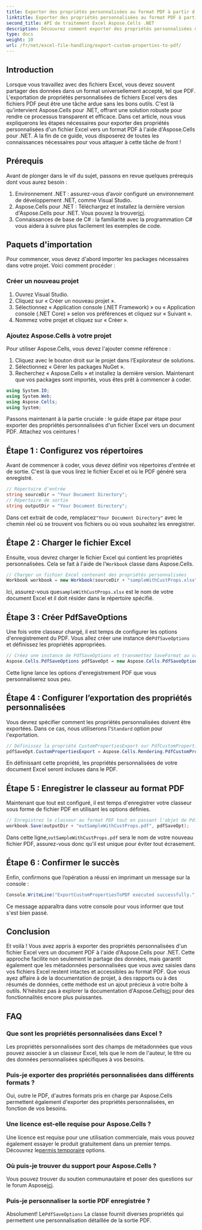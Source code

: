 ```yaml
---
title: Exporter des propriétés personnalisées au format PDF à partir d'Excel
linktitle: Exporter des propriétés personnalisées au format PDF à partir d'Excel
second_title: API de traitement Excel Aspose.Cells .NET
description: Découvrez comment exporter des propriétés personnalisées d'Excel vers PDF à l'aide d'Aspose.Cells pour .NET dans ce guide étape par étape. Optimisez votre partage de données.
type: docs
weight: 10
url: /fr/net/excel-file-handling/export-custom-properties-to-pdf/
---
```

## Introduction
Lorsque vous travaillez avec des fichiers Excel, vous devez souvent partager des données dans un format universellement accepté, tel que PDF. L'exportation de propriétés personnalisées de fichiers Excel vers des fichiers PDF peut être une tâche ardue sans les bons outils. C'est là qu'intervient Aspose.Cells pour .NET, offrant une solution robuste pour rendre ce processus transparent et efficace. Dans cet article, nous vous expliquerons les étapes nécessaires pour exporter des propriétés personnalisées d'un fichier Excel vers un format PDF à l'aide d'Aspose.Cells pour .NET. À la fin de ce guide, vous disposerez de toutes les connaissances nécessaires pour vous attaquer à cette tâche de front !
## Prérequis
Avant de plonger dans le vif du sujet, passons en revue quelques prérequis dont vous aurez besoin :
1. Environnement .NET : assurez-vous d’avoir configuré un environnement de développement .NET, comme Visual Studio.
2.  Aspose.Cells pour .NET : Téléchargez et installez la dernière version d'Aspose.Cells pour .NET. Vous pouvez la trouver[ici](https://releases.aspose.com/cells/net/).
3. Connaissances de base de C# : la familiarité avec la programmation C# vous aidera à suivre plus facilement les exemples de code.
## Paquets d'importation
Pour commencer, vous devez d'abord importer les packages nécessaires dans votre projet. Voici comment procéder :
### Créer un nouveau projet
1. Ouvrez Visual Studio.
2. Cliquez sur « Créer un nouveau projet ».
3. Sélectionnez « Application console (.NET Framework) » ou « Application console (.NET Core) » selon vos préférences et cliquez sur « Suivant ».
4. Nommez votre projet et cliquez sur « Créer ».
### Ajoutez Aspose.Cells à votre projet
Pour utiliser Aspose.Cells, vous devez l'ajouter comme référence :
1. Cliquez avec le bouton droit sur le projet dans l’Explorateur de solutions.
2. Sélectionnez « Gérer les packages NuGet ».
3. Recherchez « Aspose.Cells » et installez la dernière version.
Maintenant que vos packages sont importés, vous êtes prêt à commencer à coder.

```csharp
using System.IO;
using System.Web;
using Aspose.Cells;
using System;
```

Passons maintenant à la partie cruciale : le guide étape par étape pour exporter des propriétés personnalisées d'un fichier Excel vers un document PDF. Attachez vos ceintures !
## Étape 1 : Configurez vos répertoires
Avant de commencer à coder, vous devez définir vos répertoires d'entrée et de sortie. C'est là que vous lirez le fichier Excel et où le PDF généré sera enregistré.
```csharp
// Répertoire d'entrée
string sourceDir = "Your Document Directory";
// Répertoire de sortie
string outputDir = "Your Document Directory";
```
 Dans cet extrait de code, remplacez`"Your Document Directory"` avec le chemin réel où se trouvent vos fichiers ou où vous souhaitez les enregistrer.
## Étape 2 : Charger le fichier Excel
 Ensuite, vous devrez charger le fichier Excel qui contient les propriétés personnalisées. Cela se fait à l'aide de l'`Workbook` classe dans Aspose.Cells.
```csharp
// Charger un fichier Excel contenant des propriétés personnalisées
Workbook workbook = new Workbook(sourceDir + "sampleWithCustProps.xlsx");
```
 Ici, assurez-vous que`sampleWithCustProps.xlsx` est le nom de votre document Excel et il doit résider dans le répertoire spécifié.
## Étape 3 : Créer PdfSaveOptions
 Une fois votre classeur chargé, il est temps de configurer les options d'enregistrement du PDF. Vous allez créer une instance de`PdfSaveOptions` et définissez les propriétés appropriées.
```csharp
// Créez une instance de PdfSaveOptions et transmettez SaveFormat au constructeur
Aspose.Cells.PdfSaveOptions pdfSaveOpt = new Aspose.Cells.PdfSaveOptions();
```
Cette ligne lance les options d'enregistrement PDF que vous personnaliserez sous peu.
## Étape 4 : Configurer l’exportation des propriétés personnalisées
Vous devrez spécifier comment les propriétés personnalisées doivent être exportées. Dans ce cas, nous utiliserons l'`Standard` option pour l'exportation.
```csharp
// Définissez la propriété CustomPropertiesExport sur PdfCustomPropertiesExport.Standard
pdfSaveOpt.CustomPropertiesExport = Aspose.Cells.Rendering.PdfCustomPropertiesExport.Standard;
```
En définissant cette propriété, les propriétés personnalisées de votre document Excel seront incluses dans le PDF.
## Étape 5 : Enregistrer le classeur au format PDF
Maintenant que tout est configuré, il est temps d'enregistrer votre classeur sous forme de fichier PDF en utilisant les options définies.
```csharp
// Enregistrez le classeur au format PDF tout en passant l'objet de PdfSaveOptions
workbook.Save(outputDir + "outSampleWithCustProps.pdf", pdfSaveOpt);
```
 Dans cette ligne,`outSampleWithCustProps.pdf` sera le nom de votre nouveau fichier PDF, assurez-vous donc qu'il est unique pour éviter tout écrasement.
## Étape 6 : Confirmer le succès
Enfin, confirmons que l’opération a réussi en imprimant un message sur la console :
```csharp
Console.WriteLine("ExportCustomPropertiesToPDF executed successfully.");
```
Ce message apparaîtra dans votre console pour vous informer que tout s'est bien passé.
## Conclusion
Et voilà ! Vous avez appris à exporter des propriétés personnalisées d'un fichier Excel vers un document PDF à l'aide d'Aspose.Cells pour .NET. Cette approche facilite non seulement le partage des données, mais garantit également que les métadonnées personnalisées que vous avez saisies dans vos fichiers Excel restent intactes et accessibles au format PDF. Que vous ayez affaire à de la documentation de projet, à des rapports ou à des résumés de données, cette méthode est un ajout précieux à votre boîte à outils. N'hésitez pas à explorer la documentation d'Aspose.Cells[ici](https://reference.aspose.com/cells/net/) pour des fonctionnalités encore plus puissantes.
## FAQ
### Que sont les propriétés personnalisées dans Excel ?
Les propriétés personnalisées sont des champs de métadonnées que vous pouvez associer à un classeur Excel, tels que le nom de l'auteur, le titre ou des données personnalisées spécifiques à vos besoins.
### Puis-je exporter des propriétés personnalisées dans différents formats ?
Oui, outre le PDF, d'autres formats pris en charge par Aspose.Cells permettent également d'exporter des propriétés personnalisées, en fonction de vos besoins.
### Une licence est-elle requise pour Aspose.Cells ?
Une licence est requise pour une utilisation commerciale, mais vous pouvez également essayer le produit gratuitement dans un premier temps. Découvrez le[permis temporaire](https://purchase.aspose.com/temporary-license/) options.
### Où puis-je trouver du support pour Aspose.Cells ?
 Vous pouvez trouver du soutien communautaire et poser des questions sur le forum Aspose[ici](https://forum.aspose.com/c/cells/9).
### Puis-je personnaliser la sortie PDF enregistrée ?
 Absolument! Le`PdfSaveOptions` La classe fournit diverses propriétés qui permettent une personnalisation détaillée de la sortie PDF.